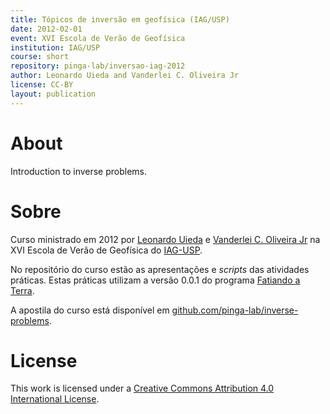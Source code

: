 ```yaml
---
title: Tópicos de inversão em geofísica (IAG/USP)
date: 2012-02-01
event: XVI Escola de Verão de Geofísica
institution: IAG/USP
course: short
repository: pinga-lab/inversao-iag-2012
author: Leonardo Uieda and Vanderlei C. Oliveira Jr
license: CC-BY
layout: publication
---
```


# About

Introduction to inverse problems.

# Sobre

Curso ministrado em 2012 por [Leonardo Uieda](http://leouieda.com)
e [Vanderlei C. Oliveira Jr](http://fatiando.org/people/oliveira-jr)
na XVI Escola de Verão de Geofísica do [IAG-USP](http://www.iag.usp.br/).

No repositório do curso estão as apresentações e *scripts* das atividades
práticas. Estas práticas utilizam a versão 0.0.1 do programa [Fatiando a
Terra](http://fatiando.org).

A apostila do curso está disponível em
[github.com/pinga-lab/inverse-problems](https://github.com/pinga-lab/inverse-problems).

# License

This work is licensed under a
[Creative Commons Attribution 4.0 International
License](http://creativecommons.org/licenses/by/4.0/).

